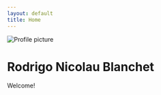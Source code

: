```yaml
---
layout: default
title: Home
---
```


![Profile picture](./profile.jpg)

# Rodrigo Nicolau Blanchet

Welcome! 

